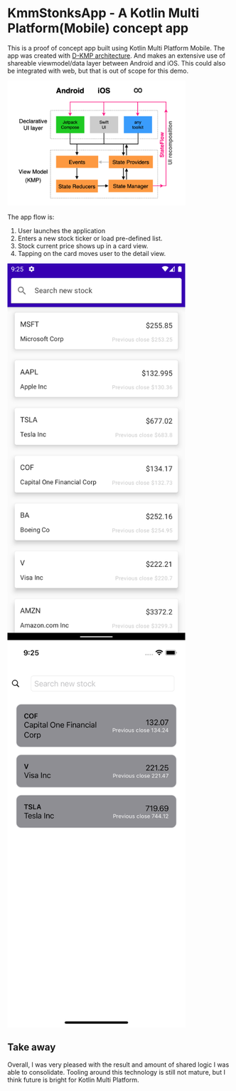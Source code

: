 # KmmStonksApp - A Kotlin Multi Platform(Mobile) concept app

This is a proof of concept app built using Kotlin Multi Platform Mobile.
The app was created with [D-KMP architecture](https://danielebaroncelli.medium.com/the-future-of-apps-declarative-uis-with-kotlin-multiplatform-d-kmp-part-1-3-c0e1530a5343).
And makes an extensive use of shareable viewmodel/data layer between Android and iOS. This could also be integrated with web, but that is out of scope for this demo.


<img src="images/DKMP.png" width="400">


The app flow is:

1. User launches the application
1. Enters a new stock ticker or load pre-defined list.
1. Stock current price shows up in a card view.
1. Tapping on the card moves user to the detail view.

<img src="images/Android.png" width="400"> <img src="images/iOS.png" width="400">

## Take away
Overall, I was very pleased with the result and amount of shared logic I was able to consolidate.
Tooling around this technology is still not mature, but I think future is bright for Kotlin Multi Platform.
